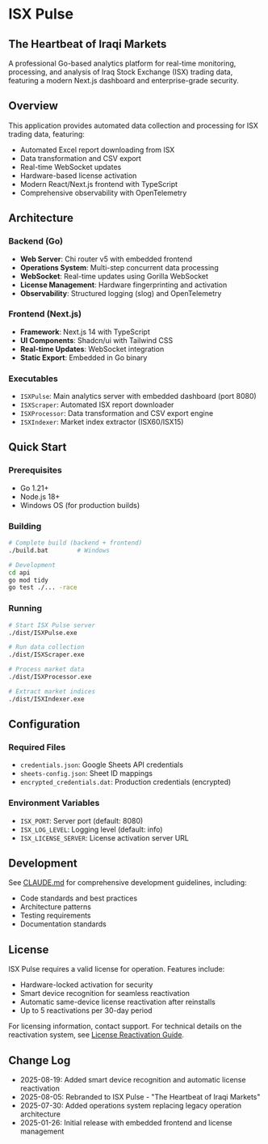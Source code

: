 # ISX Pulse
## The Heartbeat of Iraqi Markets

A professional Go-based analytics platform for real-time monitoring, processing, and analysis of Iraq Stock Exchange (ISX) trading data, featuring a modern Next.js dashboard and enterprise-grade security.

## Overview

This application provides automated data collection and processing for ISX trading data, featuring:
- Automated Excel report downloading from ISX
- Data transformation and CSV export
- Real-time WebSocket updates
- Hardware-based license activation
- Modern React/Next.js frontend with TypeScript
- Comprehensive observability with OpenTelemetry

## Architecture

### Backend (Go)
- **Web Server**: Chi router v5 with embedded frontend
- **Operations System**: Multi-step concurrent data processing
- **WebSocket**: Real-time updates using Gorilla WebSocket
- **License Management**: Hardware fingerprinting and activation
- **Observability**: Structured logging (slog) and OpenTelemetry

### Frontend (Next.js)
- **Framework**: Next.js 14 with TypeScript
- **UI Components**: Shadcn/ui with Tailwind CSS
- **Real-time Updates**: WebSocket integration
- **Static Export**: Embedded in Go binary

### Executables
- `ISXPulse`: Main analytics server with embedded dashboard (port 8080)
- `ISXScraper`: Automated ISX report downloader
- `ISXProcessor`: Data transformation and CSV export engine
- `ISXIndexer`: Market index extractor (ISX60/ISX15)

## Quick Start

### Prerequisites
- Go 1.21+
- Node.js 18+
- Windows OS (for production builds)

### Building

```bash
# Complete build (backend + frontend)
./build.bat        # Windows

# Development
cd api
go mod tidy
go test ./... -race
```

### Running

```bash
# Start ISX Pulse server
./dist/ISXPulse.exe

# Run data collection
./dist/ISXScraper.exe

# Process market data
./dist/ISXProcessor.exe

# Extract market indices
./dist/ISXIndexer.exe
```

## Configuration

### Required Files
- `credentials.json`: Google Sheets API credentials
- `sheets-config.json`: Sheet ID mappings
- `encrypted_credentials.dat`: Production credentials (encrypted)

### Environment Variables
- `ISX_PORT`: Server port (default: 8080)
- `ISX_LOG_LEVEL`: Logging level (default: info)
- `ISX_LICENSE_SERVER`: License activation server URL

## Development

See [CLAUDE.md](CLAUDE.md) for comprehensive development guidelines, including:
- Code standards and best practices
- Architecture patterns
- Testing requirements
- Documentation standards

## License

ISX Pulse requires a valid license for operation. Features include:
- Hardware-locked activation for security
- Smart device recognition for seamless reactivation
- Automatic same-device license reactivation after reinstalls
- Up to 5 reactivations per 30-day period

For licensing information, contact support. For technical details on the reactivation system, see [License Reactivation Guide](docs/LICENSE_REACTIVATION_GUIDE.md).

## Change Log

- 2025-08-19: Added smart device recognition and automatic license reactivation
- 2025-08-05: Rebranded to ISX Pulse - "The Heartbeat of Iraqi Markets"
- 2025-07-30: Added operations system replacing legacy operation architecture
- 2025-01-26: Initial release with embedded frontend and license management